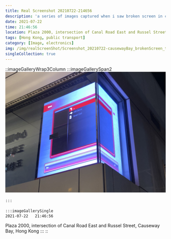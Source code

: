 ```yaml
---
title: Real Screenshot 20210722-214656
description: 'a series of images captured when i saw broken screen in city'
date: 2021-07-22
time: 21:46:56
location: Plaza 2000, intersection of Canal Road East and Russel Street, Causeway Bay, Hong Kong
tags: [Hong Kong, public transport]
category: [Image, electronics]
img: /img/realScreenShot/Screenshot_20210722-causewayBay_brokenScreen_trial1_resize.jpg
singleCollection: true
---
```


::imageGalleryWrap3Column
    :::imageGallerySpan2
      ![Alttext](/img/realScreenShot/Screenshot_20210722-causewayBay_brokenScreen_trial1_resize.jpg)

    :::

    :::imageGallerySingle
    2021-07-22   21:46:56  
   Plaza 2000, intersection of Canal Road East and Russel Street, Causeway Bay, Hong Kong 
    :::
::